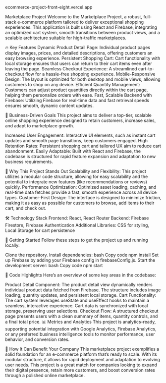 
ecommerce-project-front-eight.vercel.app

Marketplace Project
Welcome to the Marketplace Project, a robust, full-stack e-commerce platform tailored to deliver exceptional shopping experiences. This application is built using React and Firebase, integrating an optimized cart system, smooth transitions between product views, and a scalable architecture suitable for high-traffic marketplaces.


🔥 Key Features
Dynamic Product Detail Page: Individual product pages display images, prices, and detailed descriptions, offering customers an easy browsing experience.
Persistent Shopping Cart: Cart functionality with local storage ensures that users can return to their cart items even after leaving the page.
Seamless Checkout Experience: A streamlined cart-to-checkout flow for a hassle-free shopping experience.
Mobile-Responsive Design: The layout is optimized for both desktop and mobile views, allowing customers to shop on any device.
Efficient Quantity Management: Customers can adjust product quantities directly within the cart page, helping them personalize orders with ease.
Fast, Scalable Backend with Firebase: Utilizing Firebase for real-time data and fast retrieval speeds ensures smooth, dynamic content updates.


🎯 Business-Driven Goals
This project aims to deliver a top-tier, scalable online shopping experience designed to retain customers, increase sales, and adapt to marketplace growth.

Increased User Engagement: Interactive UI elements, such as instant cart updates and smooth page transitions, keep customers engaged.
High Retention Rates: Persistent shopping cart and tailored UX aim to reduce cart abandonment.
Easily Adaptable: Built with React and Firebase, the codebase is structured for rapid feature expansion and adaptation to new business requirements.


💼 Why This Project Stands Out
Scalability and Flexibility: This project utilizes a modular code structure, allowing for easy scalability and the potential to integrate new features (like recommendations or reviews) quickly.
Performance Optimization: Optimized asset loading, caching, and real-time data fetches provide a fast, smooth experience across all device types.
Customer-First Design: The interface is designed to minimize friction, making it as easy as possible for customers to browse, add items to their cart, and check out.


🛠️ Technology Stack
Frontend: React, React Router
Backend: Firebase Firestore, Firebase Authentication
Additional Libraries: CSS for styling, Local Storage for cart persistence


🚀 Getting Started
Follow these steps to get the project up and running locally:

Clone the repository.
Install dependencies:
bash
Copy code
npm install
Set up Firebase by adding your Firebase config in firebaseConfig.js.
Start the development server:
bash
Copy code
npm start

📄 Code Highlights
Here’s an overview of some key areas in the codebase:

Product Detail Component: The product detail view dynamically renders individual product data fetched from Firebase. The structure includes image loading, quantity updates, and persistent local storage.
Cart Functionality: The cart system leverages useState and useEffect hooks to maintain a seamless, interactive experience. Cart data is synchronized with local storage, preserving user selections.
Checkout Flow: A structured checkout page presents users with a clean summary of items, quantity controls, and a final total price.
📊 Metrics and Analytics
This project is analytics-ready, supporting potential integration with Google Analytics, Firebase Analytics, or any preferred business intelligence tools to monitor performance, user behavior, and conversion rates.

🤝 How It Can Benefit Your Company
This marketplace project exemplifies a solid foundation for an e-commerce platform that’s ready to scale. With its modular structure, it allows for rapid deployment and adaptation to evolving user needs. This project is a great match for companies looking to expand their digital presence, retain more customers, and boost conversion rates through a polished online marketplace.

